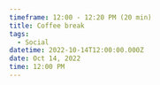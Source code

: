 ```yaml
---
timeframe: 12:00 - 12:20 PM (20 min)
title: Coffee break
tags:
  - Social
datetime: 2022-10-14T12:00:00.000Z
date: Oct 14, 2022
time: 12:00 PM
---
```

